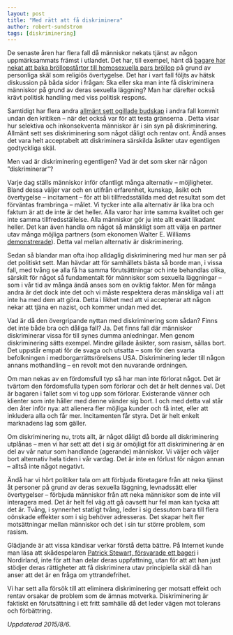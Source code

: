 ```yaml
---
layout: post
title: "Med rätt att få diskriminera"
author: robert-sundstrom
tags: [diskriminering]
---
```


De senaste åren har flera fall då människor nekats tjänst av någon uppmärksammats främst i utlandet. Det har, till exempel, hänt då [bagare har nekat att baka bröllopstårtor till homosexuella pars bröllop](http://www.theblaze.com/stories/2014/01/20/state-rules-oregon-bakery-that-refused-to-make-a-gay-wedding-cake-violated-lesbian-couples-civil-rights/) på grund av personliga skäl som religiös övertygelse. Det har i vart fall följts av hätsk diskussion på båda sidor i frågan: Ska eller ska man inte få diskriminera människor på grund av deras sexuella läggning? Man har därefter också krävt politisk handling med viss politisk respons.


Samtidigt har flera andra [allmänt sett ogillade budskap](http://www.dailymail.co.uk/news/article-3142555/Walmart-store-bakes-man-ISIS-cake-refusing-ice-Confederate-flag-design.html) i andra fall kommit undan den kritiken – när det också var för att testa gränserna . Detta visar hur selektiva och inkonsekventa människor är i sin syn på diskriminering. Allmänt sett ses diskriminering som något dåligt och rentav ont. Ändå anses det vara helt acceptabelt att diskriminera särskilda åsikter utav egentligen godtyckliga skäl.

Men vad är diskriminering egentligen? Vad är det som sker när någon ”diskriminerar”?

Varje dag ställs människor inför ofantligt många alternativ – möjligheter. Bland dessa väljer var och en utifrån erfarenhet, kunskap, åsikt och övertygelse – incitament – för att bli tillfredsställda med det resultat som det förväntas frambringa – målet. Vi tycker inte alla alternativ är lika bra och faktum är att de inte är det heller. Alla varor har inte samma kvalitet och ger inte samma tillfredsställelse. Alla människor gör ju inte allt exakt likadant heller. Det kan även handla om något så mänskligt som att välja en partner utav många möjliga partners (som ekonomen Walter E. Williams [demonstrerade](http://www.youtube.com/watch?v=x9NSQT-Vt7s)). Detta val mellan alternativ är diskriminering.

Sedan så blandar man ofta ihop alldaglig diskriminering med hur man ser på det politiskt sett. Man hävdar att för samhällets bästa så borde man, i vissa fall, med tvång se alla få ha samma förutsättningar och inte behandlas olika, särskilt för något så fundamentalt för människor som sexuella läggningar – som i vår tid av många ändå anses som en oviktig faktor. Men för många andra är det dock inte det och vi måste respektera deras mänskliga val i att inte ha med dem att göra. Detta i likhet med att vi accepterar att någon nekar att tjäna en nazist, och kommer undan med det.

Vad är då den övergripande nyttan med diskriminering som sådan? Finns det inte både bra och dåliga fall? Ja. Det finns fall där människor diskriminerar vissa för till synes dumma anledningar. Men genom diskriminering sätts exempel. Mindre gillade åsikter, som rasism, sållas bort. Det uppstår empati för de svaga och utsatta – som för den svarta befolkningen i medborgarrättsrörelsens USA. Diskriminering leder till någon annans mothandling – en revolt mot den nuvarande ordningen.

Om man nekas av en fördomsfull typ så har man inte förlorat något. Det är tvärtom den fördomsfulla typen som förlorar och det är helt dennes val. Det är bagaren i fallet som vi tog upp som förlorar. Existerande vänner och klienter som inte håller med denne vänder sig bort.  I och med detta val står den åter inför nya: att alienera fler möjliga kunder och få intet, eller att inkludera alla och får mer. Incitamenten får styra. Det är helt enkelt marknadens lag som gäller.

Om diskriminering nu, trots allt, är något dåligt då borde all diskriminering utplånas – men vi har sett att det i sig är omöjligt för att diskriminering är en del av vår natur som handlande (agerande) människor. Vi väljer och väljer bort alternativ hela tiden i vår vardag. Det är inte en förlust för någon annan – alltså inte något negativt.

Ändå har vi hört politiker tala om att förbjuda företagare från att neka tjänst åt personer på grund av deras sexuella läggning, levnadssätt eller övertygelser –  förbjuda människor från att neka människor som de inte vill interagera med. Det är helt fel väg att gå oavsett hur fel man kan tycka att det är. Tvång, i synnerhet statligt tvång, leder i sig dessutom bara till flera oönskade effekter som i sig behöver adresseras. Det skapar helt fler motsättningar mellan människor och det i sin tur större problem, som rasism.

Glädjande är att vissa kändisar verkar förstå detta bättre. På Internet kunde man läsa att skådespelaren [Patrick Stewart, försvarade ett bageri](http://www.huffingtonpost.com/2015/06/05/patrick-stewart-anti-gay-bakery_n_7521450.html) i Nordirland, inte för att han delar deras uppfattning, utan för att att han just stödjer deras rättigheter att få diskriminera utav principiella skäl då han anser att det är en fråga om yttrandefrihet.

Vi har sett alla försök till att eliminera diskriminering ger motsatt effekt och rentav orsakar de problem som de ämnas motverka. Diskriminering är faktiskt en förutsättning i ett fritt samhälle då det leder vägen mot tolerans och förbättring.

*Uppdaterad 2015/8/6.*